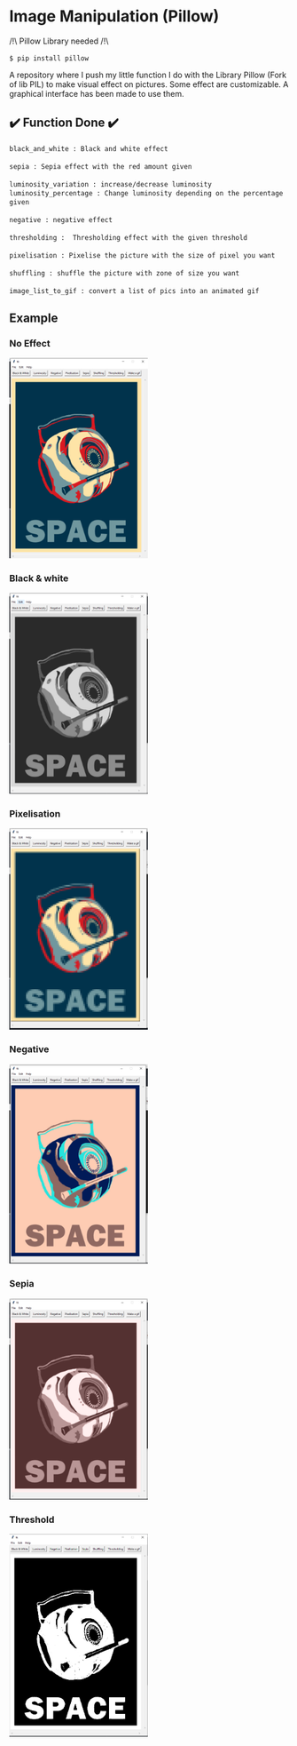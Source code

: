 
# Image Manipulation (Pillow)

/!\ Pillow Library needed /!\

    $ pip install pillow

A repository where I push my little function I do with the Library Pillow (Fork of lib PIL) to make visual effect on pictures.
Some effect are customizable.
A graphical interface has been made to use them.

## ✔️ Function Done ✔️

    black_and_white : Black and white effect

    sepia : Sepia effect with the red amount given

    luminosity_variation : increase/decrease luminosity
    luminosity_percentage : Change luminosity depending on the percentage given

    negative : negative effect

    thresholding :  Thresholding effect with the given threshold

    pixelisation : Pixelise the picture with the size of pixel you want

    shuffling : shuffle the picture with zone of size you want

    image_list_to_gif : convert a list of pics into an animated gif


## Example
### No Effect
<img src="https://github.com/Timothee-Cavalli/Image-Manipulation-Pillow-/blob/master/Examples/No%20Effect.PNG" alt="drawing" width="250"/>

### Black & white
<img src="https://github.com/Timothee-Cavalli/Image-Manipulation-Pillow-/blob/master/Examples/Back%20%26%20White.PNG" alt="drawing" width="250"/>

### Pixelisation
<img src="https://github.com/Timothee-Cavalli/Image-Manipulation-Pillow-/blob/master/Examples/Pixalised.PNG" alt="drawing" width="250"/>

### Negative
<img src="https://github.com/Timothee-Cavalli/Image-Manipulation-Pillow-/blob/master/Examples/Negative.PNG" width="250"/>

### Sepia
<img src="https://github.com/Timothee-Cavalli/Image-Manipulation-Pillow-/blob/master/Examples/Sepia.PNG" alt="drawing" width="250"/>

### Threshold
<img src="https://github.com/Timothee-Cavalli/Image-Manipulation-Pillow-/blob/master/Examples/Threshold.PNG" alt="drawing" width="250"/>
